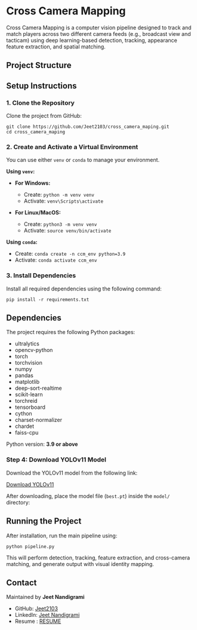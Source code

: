 # Cross Camera Mapping

Cross Camera Mapping is a computer vision pipeline designed to track and match players across two different camera feeds (e.g., broadcast view and tacticam) using deep learning-based detection, tracking, appearance feature extraction, and spatial matching.

## Project Structure


## Setup Instructions

### 1. Clone the Repository

Clone the project from GitHub:

```
git clone https://github.com/Jeet2103/cross_camera_maping.git
cd cross_camera_maping

```


### 2. Create and Activate a Virtual Environment

You can use either `venv` or `conda` to manage your environment.

**Using `venv`:**

- **For Windows:**
  - Create: `python -m venv venv`
  - Activate: `venv\Scripts\activate`

- **For Linux/MacOS:**
  - Create: `python3 -m venv venv`
  - Activate: `source venv/bin/activate`

**Using `conda`:**

- Create: `conda create -n ccm_env python=3.9`
- Activate: `conda activate ccm_env`

### 3. Install Dependencies

Install all required dependencies using the following command:


`pip install -r requirements.txt`

## Dependencies

The project requires the following Python packages:

- ultralytics  
- opencv-python  
- torch  
- torchvision  
- numpy  
- pandas  
- matplotlib  
- deep-sort-realtime  
- scikit-learn  
- torchreid  
- tensorboard  
- cython  
- charset-normalizer  
- chardet  
- faiss-cpu  

Python version: **3.9 or above**


### Step 4: Download YOLOv11 Model

Download the YOLOv11 model from the following link:

[Download YOLOv11](https://drive.google.com/file/d/1-5fOSHOSB9UXyP_enOoZNAMScrePVcMD/view)

After downloading, place the model file (`best.pt`) inside the `model/` directory:



## Running the Project

After installation, run the main pipeline using:

`python pipeline.py`

This will perform detection, tracking, feature extraction, and cross-camera matching, and generate output with visual identity mapping.

## Contact

Maintained by **Jeet Nandigrami**  
- GitHub: [Jeet2103](https://github.com/Jeet2103)  
- LinkedIn: [Jeet Nandigrami](https://www.linkedin.com/in/jeet-nandigrami/)
- Resume : [RESUME](https://drive.google.com/file/d/1Zvm0yAK--t_K-lNBpLnDFA2Lz41ZBqvX/view?usp=sharing)